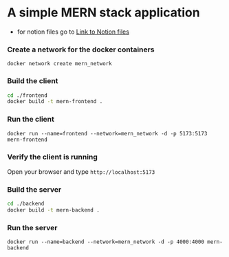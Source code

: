 # A simple MERN stack application 

- for notion files go to [Link to Notion files](https://github.com/theinfinox/courseApp/tree/docs)

### Create a network for the docker containers

`docker network create mern_network`

### Build the client 

```sh
cd ./frontend
docker build -t mern-frontend .
```

### Run the client

`docker run --name=frontend --network=mern_network -d -p 5173:5173 mern-frontend`

### Verify the client is running

Open your browser and type `http://localhost:5173`

### Build the server

```sh
cd ./backend
docker build -t mern-backend .
```

### Run the server

`docker run --name=backend --network=mern_network -d -p 4000:4000 mern-backend`


